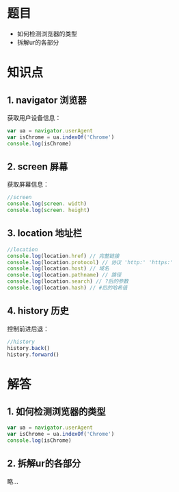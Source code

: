# 题目

- 如何检测浏览器的类型
- 拆解ur的各部分

# 知识点

## 1. navigator 浏览器

获取用户设备信息：
```javascript
var ua = navigator.userAgent 
var isChrome = ua.indexOf('Chrome')
console.log(isChrome)
```

## 2. screen 屏幕

获取屏幕信息：
```javascript
//screen 
console.log(screen. width)
console.log(screen. height)
```

## 3. location 地址栏

```javascript
//location 
console.log(location.href) // 完整链接
console.log(location.protocol) // 协议 'http:' 'https:'
console.log(location.host) // 域名
console.log(location.pathname) // 路径
console.log(location.search) // ?后的参数
console.log(location.hash) // #后的哈希值
```

## 4. history 历史

控制前进后退：
```javascript
//history 
history.back()
history.forward()
```

# 解答

## 1. 如何检测浏览器的类型

```javascript
var ua = navigator.userAgent 
var isChrome = ua.indexOf('Chrome')
console.log(isChrome)
```

## 2. 拆解ur的各部分

略...







